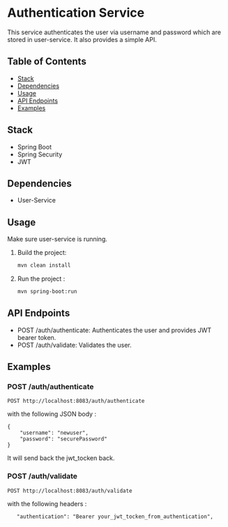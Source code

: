 # Authentication Service

This service authenticates the user via username and password which are stored in user-service.
It also provides a simple API.

## Table of Contents
- [Stack](#stack)
- [Dependencies](#dependencies)
- [Usage](#usage)
- [API Endpoints](#api-endpoints)
- [Examples](#Examples)


## Stack
- Spring Boot
- Spring Security
- JWT

## Dependencies
- User-Service

## Usage
Make sure user-service is running.
1. Build the project:
   ```bash
   mvn clean install
   ```
2. Run the project :
   ```bash
   mvn spring-boot:run
   ```

## API Endpoints
- POST /auth/authenticate: Authenticates the user and provides JWT bearer token.
- POST /auth/validate: Validates the user.

## Examples
### POST /auth/authenticate
```
POST http://localhost:8083/auth/authenticate
```
with the following JSON body :
```
{
    "username": "newuser",
    "password": "securePassword"
}
```
It will send back the jwt_tocken back.
### POST /auth/validate
```
POST http://localhost:8083/auth/validate
```
with the following headers :
```
   "authentication": "Bearer your_jwt_tocken_from_authentication",
```